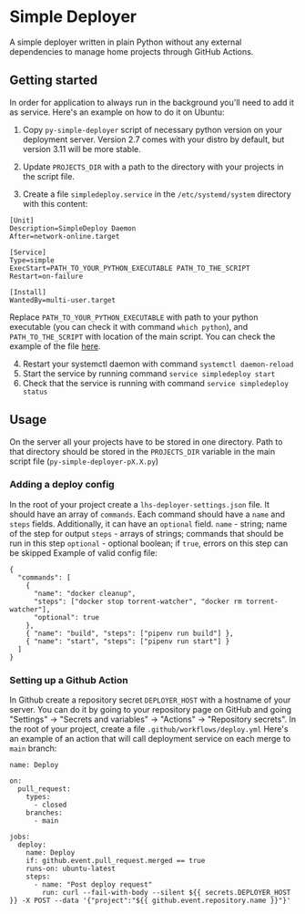 # Simple Deployer

A simple deployer written in plain Python without any external dependencies to manage home projects through GitHub Actions.

## Getting started

In order for application to always run in the background you'll need to add it as service. Here's an example on how to do it on Ubuntu:

1. Copy `py-simple-deployer` script of necessary python version on your deployment server. Version 2.7 comes with your distro by default, but version 3.11 will be more stable.

2. Update `PROJECTS_DIR` with a path to the directory with your projects in the script file.

3. Create a file `simpledeploy.service` in the `/etc/systemd/system` directory with this content:

```
[Unit]
Description=SimpleDeploy Daemon
After=network-online.target

[Service]
Type=simple
ExecStart=PATH_TO_YOUR_PYTHON_EXECUTABLE PATH_TO_THE_SCRIPT
Restart=on-failure

[Install]
WantedBy=multi-user.target
```

Replace `PATH_TO_YOUR_PYTHON_EXECUTABLE` with path to your python executable (you can check it with command `which python`), and `PATH_TO_THE_SCRIPT` with location of the main script.
You can check the example of the file [here](https://github.com/alex-berk/py-simple-deployer/blob/main/simpledeploy.service).

4. Restart your systemctl daemon with command `systemctl daemon-reload`
5. Start the service by running command `service simpledeploy start`
6. Check that the service is running with command `service simpledeploy status`

## Usage

On the server all your projects have to be stored in one directory. Path to that directory should be stored in the `PROJECTS_DIR` variable in the main script file (`py-simple-deployer-pX.X.py`)

### Adding a deploy config

In the root of your project create a `lhs-deployer-settings.json` file.
It should have an array of `commands`. Each command should have a `name` and `steps` fields. Additionally, it can have an `optional` field.
`name` - string; name of the step for output
`steps` - arrays of strings; commands that should be run in this step
`optional` - optional boolean; if `true`, errors on this step can be skipped
Example of valid config file:

```
{
  "commands": [
    {
      "name": "docker cleanup",
      "steps": ["docker stop torrent-watcher", "docker rm torrent-watcher"],
      "optional": true
    },
    { "name": "build", "steps": ["pipenv run build"] },
    { "name": "start", "steps": ["pipenv run start"] }
  ]
}
```

### Setting up a Github Action

In Github create a repository secret `DEPLOYER_HOST` with a hostname of your server. You can do it by going to your repository page on GitHub and going "Settings" -> "Secrets and variables" -> "Actions" -> "Repository secrets".
In the root of your project, create a file `.github/workflows/deploy.yml`
Here's an example of an action that will call deployment service on each merge to `main` branch:

```
name: Deploy

on:
  pull_request:
    types:
      - closed
    branches:
      - main

jobs:
  deploy:
    name: Deploy
    if: github.event.pull_request.merged == true
    runs-on: ubuntu-latest
    steps:
      - name: "Post deploy request"
        run: curl --fail-with-body --silent ${{ secrets.DEPLOYER_HOST }} -X POST --data '{"project":"${{ github.event.repository.name }}"}'

```
